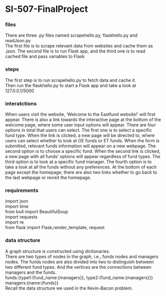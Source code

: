 # SI-507-FinalProject

### files ###
There are three .py files named scrapehello.py, flaskhello.py and readJson.py  
The first file is to scrape relevant data from websites and cache them as .json.
The second file is to run Flask app, and
the third one is to read cached file and pass variables to Flask  


### steps ###
The first step is to run scrapehello.py to fetch data and cache it.  
Then run the flaskhello.py to start a Flask app and take a look at 127.0.0.1/5000  
 

### interatctions ###
When users visit the website, ‘Welcome to the Eastfund website!’ will first appear. 
There is also a link towards the interactive page at the bottom of the welcome page, where some user input options will appear. 
There are four options in total that users can select. 
The first one is to select a specific fund type. 
When the link is clicked, a new page will be directed to, where users can select whether to look at OE funds or ET funds. 
When the form is submitted, relevant funds information will appear on a new webpage. 
The second option is to choose a specific fund. 
When the second link is clicked, a new page with all funds’ options will appear regardless of fund types. 
The third option is to look at a specific fund manager. 
The fourth option is to take a look at all the funds without any preferences. 
At the bottom of each page except the homepage, there are also two links whether to go back to the last webpage or revisit the homepage.  


### requirements ###
import json  
import time  
from bs4 import BeautifulSoup  
import requests  
import re  
from flask import Flask,render_template, request  


### data structure ###
A graph structure is constructed using dictionaries.  
There are two types of nodes in the graph, i.e., funds nodes and managers nodes. 
The funds nodes are also divided into two to distinguish between two different fund types. 
And the vertices are the connections between managers and the funds.   
funds:{type1:{fund_name:{managers}}, type2:{fund_name:{managers}}}  
managers:{name:{funds}}  
Recall the data structure we used in the Kevin-Bacon problem.
